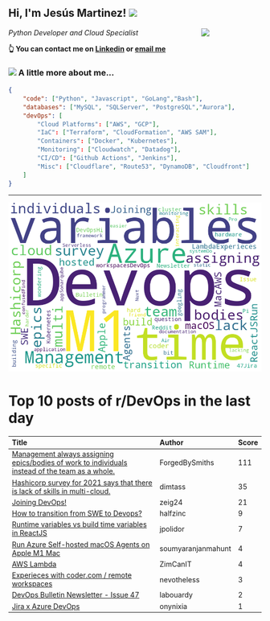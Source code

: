 <!--
**jmartinezl/jmartinezl** is a ✨ _special_ ✨ repository because its `README.md` (this file) appears on your GitHub profile.

Here are some ideas to get you started:

- 🔭 I’m currently working on ...
- 🌱 I’m currently learning ...
- 👯 I’m looking to collaborate on ...
- 🤔 I’m looking for help with ...
- 💬 Ask me about ...
- 📫 How to reach me: ...
- 😄 Pronouns: ...
- ⚡ Fun fact: ...
-->

<h2>Hi, I'm Jesús Martinez! <img src="https://media.giphy.com/media/WUlplcMpOCEmTGBtBW/giphy.gif" width="30"> </h2>
<img align='right' src="https://media.giphy.com/media/NytMLKyiaIh6VH9SPm/giphy.gif" width="120">
<p><em>Python Developer and Cloud Specialist
</em></p>

**👆 You can contact me on [Linkedin](https://www.linkedin.com/in/jes%C3%BAs-martinez-2b7b10104/) or [email me](mailto:jesus.mtz.lorenzo@gmail.com)**

### <img src="https://media.giphy.com/media/VgCDAzcKvsR6OM0uWg/giphy.gif" width="50"> A little more about me...  

```json
{
    "code": ["Python", "Javascript", "GoLang","Bash"],
    "databases": ["MySQL", "SQLServer", "PostgreSQL","Aurora"],
    "devOps": [
        "Cloud Platforms": ["AWS", "GCP"],
        "IaC": ["Terraform", "CloudFormation", "AWS SAM"],
        "Containers": ["Docker", "Kubernetes"],
        "Monitoring": ["Cloudwatch", "Datadog"],
        "CI/CD": ["Github Actions", "Jenkins"],
        "Misc": ["Cloudflare", "Route53", "DynamoDB", "Cloudfront"]
    ]
}
```
---

![Wordcloud](./cloud.png)

# Top 10 posts of r/DevOps in the last day

| Title | Author | Score |
|:---|:---|:---|
| [Management always assigning epics/bodies of work to individuals instead of the team as a whole.](https://www.reddit.com/r/devops/comments/u76jn5/management_always_assigning_epicsbodies_of_work/) | ForgedBySmiths | 111 |
| [Hashicorp survey for 2021 says that there is lack of skills in multi-cloud.](https://www.reddit.com/r/devops/comments/u7qs7v/hashicorp_survey_for_2021_says_that_there_is_lack/) | dimtass | 35 |
| [Joining DevOps!](https://www.reddit.com/r/devops/comments/u7p6w9/joining_devops/) | zeig24 | 21 |
| [How to transition from SWE to Devops?](https://www.reddit.com/r/devops/comments/u75q3u/how_to_transition_from_swe_to_devops/) | halfzinc | 9 |
| [Runtime variables vs build time variables in ReactJS](https://www.reddit.com/r/devops/comments/u7a6bt/runtime_variables_vs_build_time_variables_in/) | jpolidor | 7 |
| [Run Azure Self-hosted macOS Agents on Apple M1 Mac](https://www.reddit.com/r/devops/comments/u76aqs/run_azure_selfhosted_macos_agents_on_apple_m1_mac/) | soumyaranjanmahunt | 4 |
| [AWS Lambda](https://www.reddit.com/r/devops/comments/u74e5a/aws_lambda/) | ZimCanIT | 4 |
| [Experieces with coder.com / remote workspaces](https://www.reddit.com/r/devops/comments/u7snim/experieces_with_codercom_remote_workspaces/) | nevotheless | 3 |
| [DevOps Bulletin Newsletter - Issue 47](https://www.reddit.com/r/devops/comments/u76bjv/devops_bulletin_newsletter_issue_47/) | labouardy | 2 |
| [Jira x Azure DevOps](https://www.reddit.com/r/devops/comments/u7q804/jira_x_azure_devops/) | onynixia | 1 |

